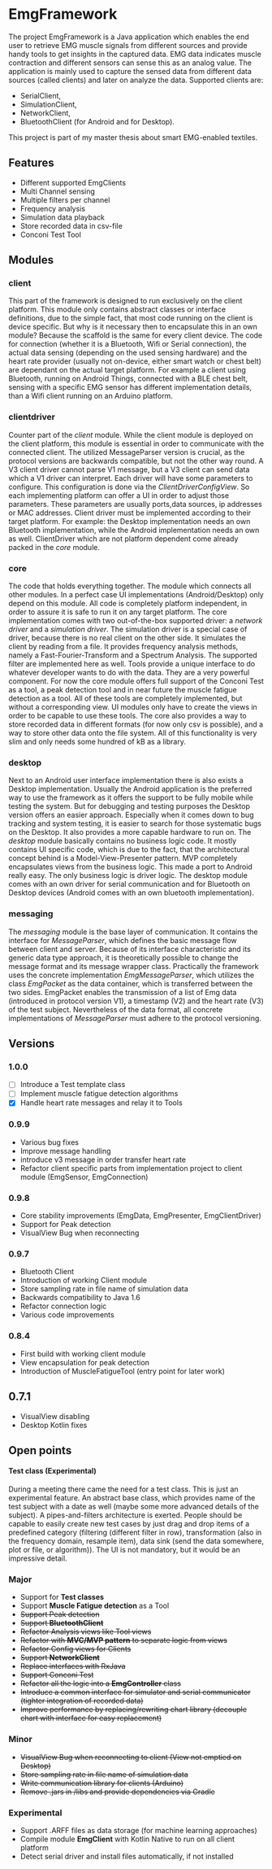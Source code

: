 # EmgFramework
The project EmgFramework is a Java application which enables the end user to retrieve EMG muscle signals from different sources
and provide handy tools to get insights in the captured data. EMG data indicates muscle contraction and different
sensors can sense this as an analog value. The application is mainly used to capture the sensed data from different
data sources (called clients) and later on analyze the data.
Supported clients are:
* SerialClient,
* SimulationClient,
* NetworkClient,
* BluetoothClient (for Android and for Desktop).

This project is part of my master thesis about smart EMG-enabled textiles. 

## Features

* Different supported EmgClients
* Multi Channel sensing
* Multiple filters per channel
* Frequency analysis
* Simulation data playback
* Store recorded data in csv-file
* Conconi Test Tool

## Modules

### client
This part of the framework is designed to run exclusively on the client platform. This module
only contains abstract classes or interface definitions, due to the simple fact, that most 
code running on the client is device specific. But why is it necessary then to encapsulate
this in an own module? Because the scaffold is the same for every client device. The code
for connection (whether it is a Bluetooth, Wifi or Serial connection), the actual 
data sensing (depending on the used sensing hardware) and the heart rate provider (usually
not on-device, either smart watch or chest belt) are dependant on the actual target platform.
For example a client using Bluetooth, running on Android Things, connected with a BLE chest
belt, sensing with a specific EMG sensor has different implementation details, than a Wifi
client running on an Arduino platform.

### clientdriver
Counter part of the *client* module. While the client module is deployed on the client platform,
this module is essential in order to communicate with the connected client. The utilized
MessageParser version is crucial, as the protocol versions are backwards compatible, but not the
other way round. A V3 client driver cannot parse V1 message, but a V3 client can send data which
a V1 driver can interpret. Each driver will have some parameters to configure. This configuration
is done via the *ClientDriverConfigView*. So each implementing platform can offer a UI in order
to adjust those parameters. These parameters are usually ports,data sources, ip addresses
or MAC addresses. Client driver must be implemented according to their target platform. 
For example: the Desktop implementation needs an own Bluetooth implementation, while the Android
implementation needs an own as well. ClientDriver which are not platform dependent come already
packed in the *core* module.

### core
The code that holds everything together. The module which connects all other modules. In a perfect
case UI implementations (Android/Desktop) only depend on this module. All code is completely
platform independent, in order to assure it is safe to run it on any target platform. The core
implementation comes with two out-of-the-box supported driver: a *network driver* and a 
*simulation driver*. The simulation driver is a special case of driver, because there is no real
client on the other side. It simulates the client by reading from a file. It provides frequency
analysis methods, namely a Fast-Fourier-Transform and a Spectrum Analysis. The supported filter
are implemented here as well. Tools provide a unique interface to do whatever developer wants
to do with the data. They are a very powerful component. For now the core module offers full
support of the Conconi Test as a tool, a peak detection tool and in near future the muscle fatigue
detection as a tool. All of these tools are completely implemented, but without a corresponding
view. UI modules only have to create the views in order to be capable to use these tools. The
core also provides a way to store recorded data in different formats (for now only csv is possible),
and a way to store other data onto the file system. All of this functionality is very slim and
only needs some hundred of kB as a library.

### desktop
Next to an Android user interface implementation there is also exists a 
Desktop implementation. Usually the Android application is the preferred way to use
the framework as it offers the support to be fully mobile while testing the system. 
But for debugging and testing purposes the Desktop version offers an easier approach.
Especially when it comes down to bug tracking and system testing, it is easier to search
for those systematic bugs on the Desktop. It also provides a more capable hardware to run on.
The *desktop* module basically contains no business logic code. It mostly contains UI specific
code, which is due to the fact, that the architectural concept behind is a Model-View-Presenter
pattern. MVP completely encapsulates views from the business logic. This made a port to Android
really easy. The only business logic is driver logic. The desktop module comes with an own
driver for serial communication and for Bluetooth on Desktop devices (Android comes with an own
bluetooth implementation).

### messaging
The *messaging* module is the base layer of communication. It contains the interface
for *MessageParser*, which defines the basic message flow between client and server. 
Because of its interface characteristic and its generic data type approach, it is 
theoretically possible to change the message format and its message wrapper class.
Practically the framework uses the concrete implementation *EmgMessageParser*, which
utilizes the class *EmgPacket* as the data container, which is transferred between the 
two sides. EmgPacket enables the transmission of a list of Emg data (introduced in protocol
version V1), a timestamp (V2) and the heart rate (V3) of the test subject. Nevertheless of the
data format, all concrete implementations of *MessageParser* must adhere to the protocol
versioning.

## Versions

### 1.0.0 
- [ ] Introduce a Test template class
- [ ] Implement muscle fatigue detection algorithms
- [x] Handle heart rate messages and relay it to Tools

### 0.9.9
* Various bug fixes
* Improve message handling
* introduce v3 message in order transfer heart rate
* Refactor client specific parts from implementation project to client module (EmgSensor, EmgConnection)
 
### 0.9.8
* Core stability improvements (EmgData, EmgPresenter, EmgClientDriver)
* Support for Peak detection
* VisualView Bug when reconnecting

### 0.9.7
* Bluetooth Client
* Introduction of working Client module
* Store sampling rate in file name of simulation data
* Backwards compatibility to Java 1.6
* Refactor connection logic
* Various code improvements

### 0.8.4
* First build with working client module
* View encapsulation for peak detection
* Introduction of MuscleFatigueTool (entry point for later work)

## 0.7.1
* VisualView disabling
* Desktop Kotlin fixes

## Open points

#### Test class (Experimental)
During a meeting there came the need for a test class. This is just an experimental feature.
An abstract base class, which provides name of the test subject with a date as well (maybe
some more advanced details of the subject). A pipes-and-filters architecture is exerted.
People should be capable to easily create new test cases by just drag and drop items of a 
predefined category (filtering (different filter in row), transformation (also in the 
frequency domain, resample item), data sink (send the data somewhere, 
plot or file, or algorithm)).
The UI is not mandatory, but it would be an impressive detail.

### Major
* Support for **Test classes**
* Support **Muscle Fatigue detection** as a Tool
* ~~Support Peak detection~~
* ~~Support **BluetoothClient**~~
* ~~Refactor Analysis views like Tool views~~
* ~~Refactor with **MVC/MVP pattern** to separate logic from views~~
* ~~Refactor Config views for Clients~~
* ~~Support **NetworkClient**~~
* ~~Replace interfaces with RxJava~~
* ~~Support Conconi Test~~
* ~~Refactor all the logic into a **EmgController** class~~
* ~~Introduce a common interface for simulator and serial communicator (tighter integration of recorded data)~~
* ~~Improve performance by replacing/rewriting chart library (decouple chart with interface for easy replacement)~~

### Minor
* ~~VisualView Bug when reconnecting to client (View not emptied on Desktop)~~
* ~~Store sampling rate in file name of simulation data~~
* ~~Write communication library for clients (Arduino)~~
* ~~Remove .jars in /libs and provide dependencies via Gradle~~

### Experimental
* Support .ARFF files as data storage (for machine learning approaches)
* Compile module **EmgClient** with Kotlin Native to run on all client platform
* Detect serial driver and install files automatically, if not installed
